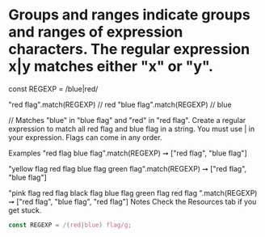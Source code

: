 # Groups and ranges indicate groups and ranges of expression characters. The regular expression x|y matches either "x" or "y".

const REGEXP = /blue|red/

"red flag".match(REGEXP) // red
"blue flag".match(REGEXP) // blue

// Matches "blue" in "blue flag" and "red" in "red flag".
Create a regular expression to match all red flag and blue flag in a string. You must use | in your expression. Flags can come in any order.

Examples
"red flag blue flag".match(REGEXP) ➞ ["red flag", "blue flag"]

"yellow flag red flag blue flag green flag".match(REGEXP) ➞ ["red flag", "blue flag"]

"pink flag red flag black flag blue flag green flag red flag ".match(REGEXP) ➞ ["red flag", "blue flag", "red flag"]
Notes
Check the Resources tab if you get stuck.

```javascript
const REGEXP = /(red|blue) flag/g;
```
